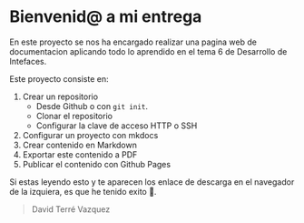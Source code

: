 # Bienvenid@ a mi entrega
En este proyecto se nos ha encargado realizar una pagina web de documentacion aplicando todo lo aprendido en el tema 6 de Desarrollo de Intefaces.

Este proyecto consiste en:
1. Crear un repositorio
    + Desde Github o con `git init`.
    + Clonar el repositorio
    + Configurar la clave de acceso HTTP o SSH
2. Configurar un proyecto con mkdocs
3. Crear contenido en Markdown
4. Exportar este contenido a PDF
5. Publicar el contenido con Github Pages

Si estas leyendo esto y te aparecen los enlace de descarga en el navegador de la izquiera, es que he tenido exito 🥳.

> David Terré Vazquez